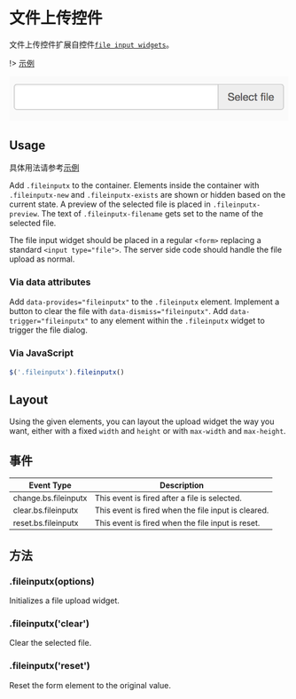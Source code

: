 # 文件上传控件

文件上传控件扩展自控件[`file input widgets`](https://github.com/jasny/bootstrap)。

!> [示例](demo/jx-fileinput.html)

![](./img/jx-fileinput/6bfb4b45.png)

## Usage

具体用法请参考[示例](demo/jx-fileinput.html)

Add `.fileinputx` to the container. Elements inside the container with `.fileinputx-new` and `.fileinputx-exists` are shown or hidden based on the current state. A preview of the selected file is placed in `.fileinputx-preview`. The text of `.fileinputx-filename` gets set to the name of the selected file.

The file input widget should be placed in a regular `<form>` replacing a standard `<input type="file">`. The server side code should handle the file upload as normal.

### Via data attributes

Add `data-provides="fileinputx"` to the `.fileinputx` element. Implement a button to clear the file with `data-dismiss="fileinputx"`. Add `data-trigger="fileinputx"` to any element within the `.fileinputx` widget to trigger the file dialog.

### Via JavaScript

```js
$('.fileinputx').fileinputx()
```

## Layout

Using the given elements, you can layout the upload widget the way you want, either with a fixed `width` and `height` or with `max-width` and `max-height`.

## 事件

| Event Type          | Description                              |
| ------------------- | ---------------------------------------- |
| change.bs.fileinputx | This event is fired after a file is selected. |
| clear.bs.fileinputx  | This event is fired when the file input is cleared. |
| reset.bs.fileinputx  | This event is fired when the file input is reset. |

## 方法

### .fileinputx(options)

Initializes a file upload widget.

### .fileinputx('clear')

Clear the selected file.

### .fileinputx('reset')

Reset the form element to the original value.